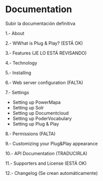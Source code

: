 Documentation
=============

Subir la documentación definitiva

1.- About

2.- WWhat is Plug & Play? (ESTÁ OK)

3.- Features (JE LO ESTÁ REVISANDO)

4.- Technology

5.- Installing

6.- Web server configuration (FALTA)

7.- Settings

* Setting up PowerMapa
* Setting up Solr
* Setting up Documentcloud 
* Setting up PoderVocabulary
* Setting up Plug & Play

8.- Permissions (FALTA)

9.- Customizing your Plug&Play appearance

10.- API Documentation (TRADUCIRLA)

11.- Supporters and License (ESTÁ OK)

12.- Changelog (Se crean automáticamente)
